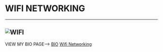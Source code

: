 # WIFI NETWORKING
---

![WIFI](https://images.vectorhq.com/images/previews/529/blue-wifi-logo-psd-429967.png)
---

VIEW MY BIO PAGE--> [BIO](https://techzolutionz.github.io/techzolutionz.github.io/bio)
[Wifi Networking](https://techzolutionz.github.io/techzolutionz.github.io/topic)

